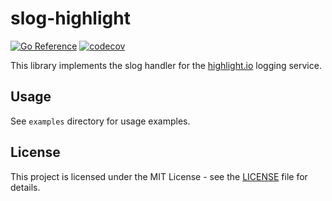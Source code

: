 # slog-highlight


[![Go Reference](https://pkg.go.dev/badge/github.com/ngoldack/slog-highlight.svg)](https://pkg.go.dev/github.com/ngoldack/slog-highlight)
[![codecov](https://codecov.io/gh/ngoldack/slog-highlight/graph/badge.svg?token=pE0NiuM0l9)](https://codecov.io/gh/ngoldack/slog-highlight)

This library implements the slog handler for the [highlight.io](https://highlight.io) logging service.

## Usage

See `examples` directory for usage examples.

## License

This project is licensed under the MIT License - see the [LICENSE](LICENSE) file for details.
